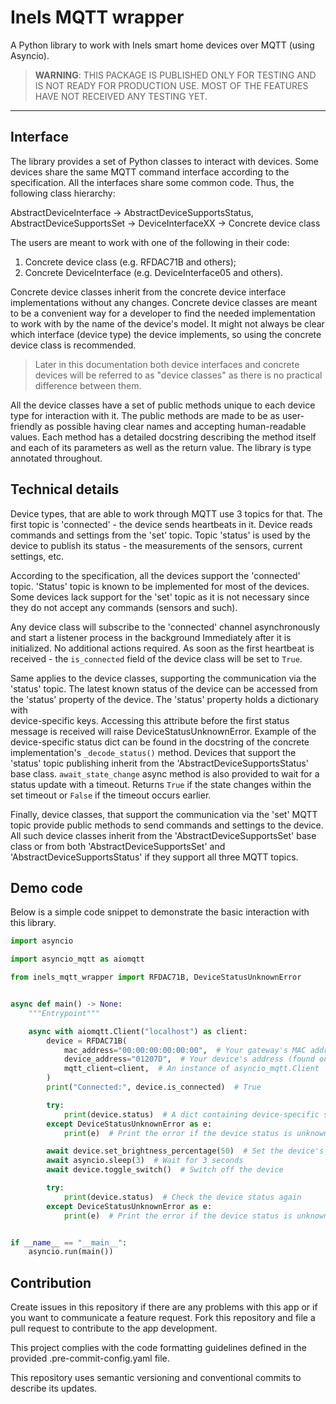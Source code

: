# Inels MQTT wrapper

A Python library to work with Inels smart home devices over MQTT (using Asyncio).

> **WARNING**: THIS PACKAGE IS PUBLISHED ONLY FOR TESTING AND IS NOT READY FOR PRODUCTION USE. 
> MOST OF THE FEATURES HAVE NOT RECEIVED ANY TESTING YET.

---

## Interface

The library provides a set of Python classes to interact with devices. Some devices share the same MQTT 
command interface according to the specification. All the interfaces share some common code. Thus, the following 
class hierarchy:

AbstractDeviceInterface -> AbstractDeviceSupportsStatus, AbstractDeviceSupportsSet -> DeviceInterfaceXX -> Concrete 
device class

The users are meant to work with one of the following in their code:
1. Concrete device class (e.g. RFDAC71B and others);
2. Concrete DeviceInterface (e.g. DeviceInterface05 and others).

Concrete device classes inherit from the concrete device interface implementations without any changes. Concrete device 
classes are meant to be a convenient way for a developer to find the needed implementation to work with by the name 
of the device's model. It might not always be clear which interface (device type) the device implements, so using the 
concrete device class is recommended.

> Later in this documentation both device interfaces and concrete devices will be referred to as "device classes" as 
> there is no practical difference between them.

All the device classes have a set of public methods unique to each device type for interaction with it. The public 
methods are made to be as user-friendly as possible having clear names and accepting human-readable values. Each 
method has a detailed docstring describing the method itself and each of its parameters as well as the return value. 
The library is type annotated throughout.

## Technical details

Device types, that are able to work through MQTT use 3 topics for that. The first topic is 'connected' - the device 
sends heartbeats in it. Device reads commands and settings from the 'set' topic. Topic 'status' is used by the 
device to publish its status - the measurements of the sensors, current settings, etc.

According to the specification, all the devices support the 'connected' topic. 'Status' topic is known to be 
implemented for most of the devices. Some devices lack support for the 'set' topic as it is not necessary 
since they do not accept any commands (sensors and such).

Any device class will subscribe to the 'connected' channel asynchronously and start a listener process in the 
background Immediately after it is initialized. No additional actions required. As soon as the first heartbeat is 
received - the `is_connected` field of the device class will be set to `True`. 

Same applies to the device classes, supporting the communication via the 'status' topic. The latest known status of 
the device can be accessed from the 'status' property of the device. The 'status' property holds a dictionary with  
device-specific keys. Accessing this attribute before the first status message is received will raise 
DeviceStatusUnknownError. Example of the device-specific status dict can be found in the docstring of the concrete 
implementation's `_decode_status()` method. Devices that support the 'status' topic publishing inherit from the 
'AbstractDeviceSupportsStatus' base class. `await_state_change` async method is also provided to wait for a status 
update with a timeout. Returns `True` if the state changes within the set timeout or `False` if the timeout occurs 
earlier.

Finally, device classes, that support the communication via the 'set' MQTT topic provide public methods to send 
commands and settings to the device. All such device classes inherit from the 'AbstractDeviceSupportsSet' base class 
or from both 'AbstractDeviceSupportsSet' and  'AbstractDeviceSupportsStatus' if they support all three MQTT topics.

## Demo code

Below is a simple code snippet to demonstrate the basic interaction with this library.

```python
import asyncio

import asyncio_mqtt as aiomqtt

from inels_mqtt_wrapper import RFDAC71B, DeviceStatusUnknownError


async def main() -> None:
    """Entrypoint"""

    async with aiomqtt.Client("localhost") as client:
        device = RFDAC71B(
            mac_address="00:00:00:00:00:00",  # Your gateway's MAC address
            device_address="01207D",  # Your device's address (found on the device's top case)
            mqtt_client=client,  # An instance of asyncio_mqtt.Client
        )
        print("Connected:", device.is_connected)  # True

        try:
            print(device.status)  # A dict containing device-specific status data
        except DeviceStatusUnknownError as e:
            print(e)  # Print the error if the device status is unknown

        await device.set_brightness_percentage(50)  # Set the device's brightness to 50%
        await asyncio.sleep(3)  # Wait for 3 seconds
        await device.toggle_switch()  # Switch off the device

        try:
            print(device.status)  # Check the device status again
        except DeviceStatusUnknownError as e:
            print(e)  # Print the error if the device status is unknown


if __name__ == "__main__":
    asyncio.run(main())
```

## Contribution

Create issues in this repository if there are any problems with this app or if you want to communicate a feature 
request. Fork this repository and file a pull request to contribute to the app development.

This project complies with the code formatting guidelines defined in the provided .pre-commit-config.yaml file.

This repository uses semantic versioning and conventional commits to describe its updates.

